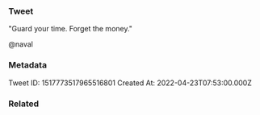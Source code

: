 ### Tweet
"Guard your time. Forget the money."

@naval

### Metadata
Tweet ID: 1517773517965516801
Created At: 2022-04-23T07:53:00.000Z

### Related

